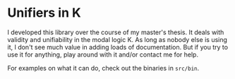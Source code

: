# Unifiers in K

I developed this library over the course of my master's thesis.
It deals with validity and unifiability in the modal logic K.
As long as nobody else is using it, I don't see much value in adding loads of
documentation.
But if you try to use it for anything, play around with it and/or contact me
for help.

For examples on what it can do, check out the binaries in `src/bin`.
